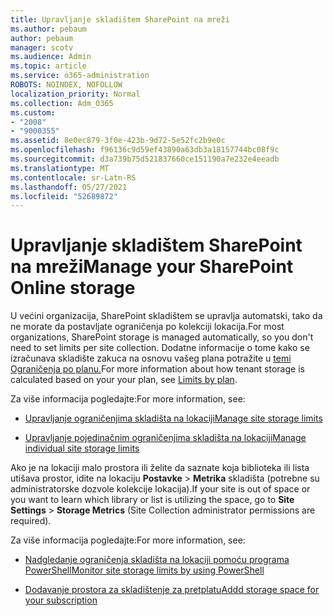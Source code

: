 ```yaml
---
title: Upravljanje skladištem SharePoint na mreži
ms.author: pebaum
author: pebaum
manager: scotv
ms.audience: Admin
ms.topic: article
ms.service: o365-administration
ROBOTS: NOINDEX, NOFOLLOW
localization_priority: Normal
ms.collection: Adm_O365
ms.custom:
- "2008"
- "9000355"
ms.assetid: 8e0ec879-3f0e-423b-9d72-5e52fc2b9e0c
ms.openlocfilehash: f96136c9d59ef43890a63db3a18157744bc08f9c
ms.sourcegitcommit: d3a739b75d521837660ce151190a7e232e4eeadb
ms.translationtype: MT
ms.contentlocale: sr-Latn-RS
ms.lasthandoff: 05/27/2021
ms.locfileid: "52689872"
---
```

# <a name="manage-your-sharepoint-online-storage"></a><span data-ttu-id="ec5cf-102">Upravljanje skladištem SharePoint na mreži</span><span class="sxs-lookup"><span data-stu-id="ec5cf-102">Manage your SharePoint Online storage</span></span>

<span data-ttu-id="ec5cf-103">U većini organizacija, SharePoint skladištem se upravlja automatski, tako da ne morate da postavljate ograničenja po kolekciji lokacija.</span><span class="sxs-lookup"><span data-stu-id="ec5cf-103">For most organizations, SharePoint storage is managed automatically, so you don't need to set limits per site collection.</span></span> <span data-ttu-id="ec5cf-104">Dodatne informacije o tome kako se izračunava skladište zakuca na osnovu vašeg plana potražite u [temi Ograničenja po planu.](/office365/servicedescriptions/sharepoint-online-service-description/sharepoint-online-limits?redirectedfrom=MSDN#limits-by-plan)</span><span class="sxs-lookup"><span data-stu-id="ec5cf-104">For more information about how tenant storage is calculated based on your your plan, see [Limits by plan](/office365/servicedescriptions/sharepoint-online-service-description/sharepoint-online-limits?redirectedfrom=MSDN#limits-by-plan).</span></span>

<span data-ttu-id="ec5cf-105">Za više informacija pogledajte:</span><span class="sxs-lookup"><span data-stu-id="ec5cf-105">For more information, see:</span></span>

- [<span data-ttu-id="ec5cf-106">Upravljanje ograničenjima skladišta na lokaciji</span><span class="sxs-lookup"><span data-stu-id="ec5cf-106">Manage site storage limits</span></span>](/sharepoint/manage-site-collection-storage-limits)

- [<span data-ttu-id="ec5cf-107">Upravljanje pojedinačnim ograničenjima skladišta na lokaciji</span><span class="sxs-lookup"><span data-stu-id="ec5cf-107">Manage individual site storage limits</span></span>](/sharepoint/manage-site-collection-storage-limits#manage-individual-site-storage-limits)

<span data-ttu-id="ec5cf-108">Ako je na lokaciji malo prostora ili želite da saznate koja biblioteka ili lista utišava prostor, idite na lokaciju **Postavke**  >  **Metrika** skladišta (potrebne su administratorske dozvole kolekcije lokacija).</span><span class="sxs-lookup"><span data-stu-id="ec5cf-108">If your site is out of space or you want to learn which library or list is utilizing the space, go to **Site Settings** > **Storage Metrics** (Site Collection administrator permissions are required).</span></span>

<span data-ttu-id="ec5cf-109">Za više informacija pogledajte:</span><span class="sxs-lookup"><span data-stu-id="ec5cf-109">For more information, see:</span></span>

- [<span data-ttu-id="ec5cf-110">Nadgledanje ograničenja skladišta na lokaciji pomoću programa PowerShell</span><span class="sxs-lookup"><span data-stu-id="ec5cf-110">Monitor site storage limits by using PowerShell</span></span>](/sharepoint/manage-site-collection-storage-limits#monitor-site-storage-limits-by-using-powershell)

- [<span data-ttu-id="ec5cf-111">Dodavanje prostora za skladištenje za pretplatu</span><span class="sxs-lookup"><span data-stu-id="ec5cf-111">Addd storage space for your subscription</span></span>](/microsoft-365/commerce/add-storage-space) 
  